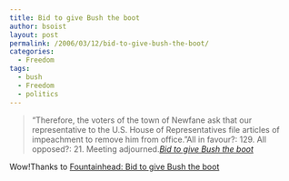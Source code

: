 ```yaml
---
title: Bid to give Bush the boot
author: bsoist
layout: post
permalink: /2006/03/12/bid-to-give-bush-the-boot/
categories:
  - Freedom
tags:
  - bush
  - Freedom
  - politics
---
```

> &#8220;Therefore, the voters of the town of Newfane ask that our representative to the U.S. House of Representatives file articles of impeachment to remove him from office.&#8221;All in favour?: 129. All opposed?: 21. Meeting adjourned.<cite><a href="http://www.thestar.com/NASApp/cs/ContentServer?pagename=thestar/Layout/Article_Type1&c=Article&cid=1142031016188&call_pageid=968332188492&col=968793972154&t=TS_Home">Bid to give Bush the boot</a></cite>

Wow!Thanks to [Fountainhead: Bid to give Bush the boot][1]

 [1]: http://malakandsky.blogspot.com/2006/03/bid-to-give-bush-boot.html